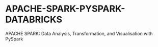 # APACHE-SPARK-PYSPARK-DATABRICKS
APACHE SPARK: Data Analysis, Transformation, and Visualisation with PySpark
